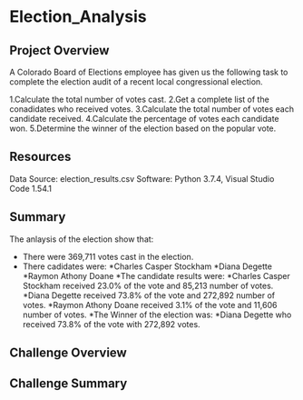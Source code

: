 # Election_Analysis #
## **Project Overview** #
 
A Colorado Board of Elections employee has given us the following task to complete the election audit of a recent local congressional election.

1.Calculate the total number of votes cast.
2.Get a complete list of the conadidates who received votes.
3.Calculate the total number of votes each candidate received.
4.Calculate the percentage of votes each candidate won.
5.Determine the winner of the election based on the popular vote.

## **Resources** ##
Data Source: election_results.csv
Software: Python 3.7.4, Visual Studio Code 1.54.1

## **Summary** ##

The anlaysis of the election show that:

* There were 369,711 votes cast in the election.
* There cadidates were:
  *Charles Casper Stockham
  *Diana Degette
  *Raymon Athony Doane
*The candidate results were:
  *Charles Casper Stockham received 23.0% of the vote and 85,213 number of votes.
  *Diana Degette received 73.8% of the vote and 272,892 number of votes.
  *Raymon Athony Doane received 3.1% of the vote and 11,606 number of votes.
 *The Winner of the election was:
  *Diana Degette who received 73.8% of the vote with 272,892 votes.
  
## **Challenge Overview** ##

## **Challenge Summary** ##
